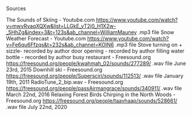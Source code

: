 Sources

The Sounds of Skiing - Youtube.com https://www.youtube.com/watch?v=mwvRvaqXQXw&list=LLGkE_vT2j0_H1X2w-_5HhZg&index=3&t=123s&ab_channel=WilliamMauney .mp3 file
Snow Weather Forecast - Youtube.com https://www.youtube.com/watch?v=Fe6qu6Ffzqs&t=232s&ab_channel=KOIN6 .mp3 file
Stove turning on + sizzle- recorded by author
door opening - recorded by author
filling water bottle - recorded by author
busy restaurant - Freesound.org https://freesound.org/people/kwahmah_02/sounds/277289/ .wav file June 23rd, 2015
Downhill ski - Freesound.org https://freesound.org/people/Supersciri/sounds/112513/ .wav file January 19th, 2011
RadioTune_2_bip.wav - Freesound.org https://freesound.org/people/passAirmangrace/sounds/340911/ .wav file March 22nd, 2016
Relaxing Forest Birds Chirping in the North Woods - Freesound.org https://freesound.org/people/taavhaap/sounds/528661/ .wav file July 22nd, 2020
